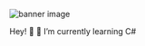 ![banner image](https://github.com/kye-taylor/kye-taylor/blob/master/gh_banner.png)

Hey! 👋
🌱 I’m currently learning C#
<!--
**kye-taylor/kye-taylor** is a ✨ _special_ ✨ repository because its `README.md` (this file) appears on your GitHub profile.

Here are some ideas to get you started:

- 🔭 I’m currently working on ...
- 👯 I’m looking to collaborate on ...
- 🤔 I’m looking for help with ...
- 💬 Ask me about ...
- 📫 How to reach me: ...
- 😄 Pronouns: ...
- ⚡ Fun fact: ...
-->
